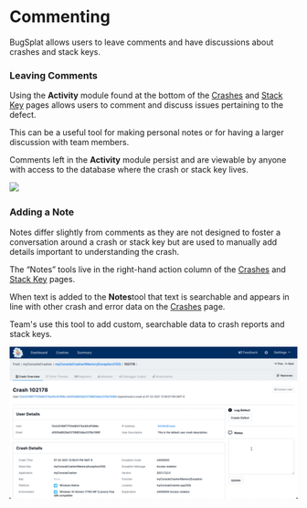 # Commenting

BugSplat allows users to leave comments and have discussions about crashes and stack keys.

### Leaving Comments

Using the **Activity** module found at the bottom of the [Crashes](using-the-app.md#crashes) and [Stack Key](using-the-app.md#stack-key) pages allows users to comment and discuss issues pertaining to the defect.  

This can be a useful tool for making personal notes or for having a larger discussion with team members. 

Comments left in the **Activity** module persist and are viewable by anyone with access to the database where the crash or stack key lives.

![](../../.gitbook/assets/commenting-crashes-bs.gif)



### Adding a Note

Notes differ slightly from comments as they are not designed to foster a conversation around a crash or stack key but are used to manually add details important to understanding the crash. 

The “Notes” tools live in the right-hand action column of the [Crashes](using-the-app.md#crashes) and [Stack Key](using-the-app.md#stack-key) pages.  

When text is added to the **Notes**tool that text is searchable and appears in line with other crash and error data on the [Crashes](using-the-app.md#crashes) page. 

Team's use this tool to add custom, searchable data to crash reports and stack keys.

![](../../.gitbook/assets/adding-notes-bs.gif)

